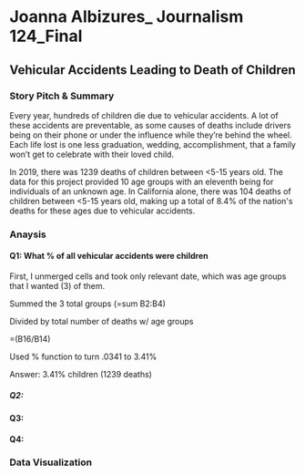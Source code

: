 # Joanna Albizures_ Journalism 124_Final
## Vehicular Accidents Leading to Death of Children


### Story Pitch & Summary
Every year, hundreds of children die due to vehicular accidents. A lot of these accidents are preventable, as some causes of deaths include drivers being on their phone or under the influence while they’re behind the wheel. Each life lost is one less graduation, wedding, accomplishment, that a family won’t get to celebrate with their loved child. 

In 2019, there was 1239 deaths of children between <5-15 years old. The data for this project provided 10 age groups with an eleventh being for individuals of an unknown age. In California alone, there was 104 deaths of children between <5-15 years old, making up a total of 8.4% of the nation's deaths for these ages due to vehicular accidents. 




### Anaysis


#### Q1: What % of all vehicular accidents were children

First,  I unmerged cells and took only relevant date, which was age groups that I wanted (3) of them.

Summed the 3 total groups (=sum B2:B4)

Divided by total number of deaths w/ age groups 

=(B16/B14)

Used % function to turn .0341 to 3.41%

Answer: 3.41% children (1239 deaths) 




##### Q2:





####  Q3:




#### Q4:





### Data Visualization
